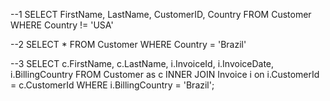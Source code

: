 --1
SELECT FirstName, LastName, CustomerID, Country 
FROM Customer 
WHERE Country != 'USA'

--2
SELECT * 
FROM Customer 
WHERE Country = 'Brazil'

--3
SELECT 
  c.FirstName,
  c.LastName,
  i.InvoiceId, 
  i.InvoiceDate, 
  i.BillingCountry
FROM Customer as c 
INNER JOIN Invoice i on i.CustomerId = c.CustomerId
WHERE i.BillingCountry = 'Brazil';